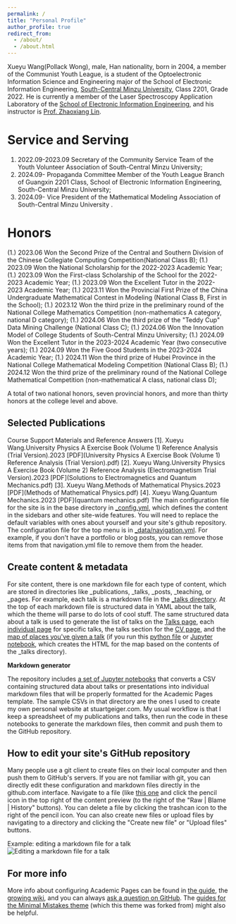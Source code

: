 ```yaml
---
permalink: /
title: "Personal Profile"
author_profile: true
redirect_from: 
  - /about/
  - /about.html
---
```


Xueyu Wang(Pollack Wong), male, Han nationality, born in 2004, a member of the Communist Youth League, is a student of the Optoelectronic Information Science and Engineering major of the School of Electronic Information Engineering, [South-Central Minzu University](https://www.scuec.edu.cn/), Class 2201, Grade 2022. He is currently a member of the Laser Spectroscopy Application Laboratory of the [School of Electronic Information Engineering](https://dxxy.scuec.edu.cn/), and his instructor is [Prof. Zhaoxiang Lin](https://dxxy.scuec.edu.cn/info/1055/1950.htm).

Service and Serving
======
1. 2022.09-2023.09 Secretary of the Community Service Team of the Youth Volunteer Association of South-Central Minzu University;
1. 2024.09- Propaganda Committee Member of the Youth League Branch of Guangxin 2201 Class, School of Electronic Information Engineering, South-Central Minzu University;
1. 2024.09- Vice President of the Mathematical Modeling Association of South-Central Minzu University .

Honors
======
(1.) 2023.06 Won the Second Prize of the Central and Southern Division of the Chinese Collegiate Computing Competition(National Class B);
(1.) 2023.09 Won the National Scholarship for the 2022-2023 Academic Year;
(1.) 2023.09 Won the First-class Scholarship of the School for the 2022-2023 Academic Year;
(1.) 2023.09 Won the Excellent Tutor in the 2022-2023 Academic Year;
(1.) 2023.11 Won the Provincial First Prize of the China Undergraduate Mathematical Contest in Modeling (National Class B, First in the School);
(1.) 2023.12 Won the third prize in the preliminary round of the National College Mathematics Competition (non-mathematics A category, national D category);
(1.) 2024.06 Won the third prize of the "Teddy Cup" Data Mining Challenge (National Class C);
(1.) 2024.06 Won the Innovation Model of College Students of South-Central Minzu University;
(1.) 2024.09 Won the Excellent Tutor in the 2023-2024 Academic Year (two consecutive years);
(1.) 2024.09 Won the Five Good Students in the 2023-2024 Academic Year;
(1.) 2024.11 Won the third prize of Hubei Province in the National College Mathematical Modeling Competition (National Class B);
(1.) 2024.12 Won the third prize of the preliminary round of the National College Mathematical Competition (non-mathematical A class, national class D);

A total of two national honors, seven provincial honors, and more than thirty honors at the college level and above.


Selected Publications
------
Course Support Materials and Reference Answers
[1]. Xueyu Wang.University Physics A Exercise Book (Volume 1) Reference Analysis (Trial Version).2023 [PDF](University Physics A Exercise Book (Volume 1) Reference Analysis (Trial Version).pdf)
[2]. Xueyu Wang.University Physics A Exercise Book (Volume 2) Reference Analysis (Electromagnetism Trial Version).2023 [PDF](Solutions to Electromagnetics and Quantum Mechanics.pdf)
[3]. Xueyu Wang.Methods of Mathematical Physics.2023 [PDF](Methods of Mathematical Physics.pdf)
[4]. Xueyu Wang.Quantum Mechanics.2023 [PDF](quantum mechanics.pdf)
The main configuration file for the site is in the base directory in [_config.yml](https://github.com/academicpages/academicpages.github.io/blob/master/_config.yml), which defines the content in the sidebars and other site-wide features. You will need to replace the default variables with ones about yourself and your site's github repository. The configuration file for the top menu is in [_data/navigation.yml](https://github.com/academicpages/academicpages.github.io/blob/master/_data/navigation.yml). For example, if you don't have a portfolio or blog posts, you can remove those items from that navigation.yml file to remove them from the header. 

Create content & metadata
------
For site content, there is one markdown file for each type of content, which are stored in directories like _publications, _talks, _posts, _teaching, or _pages. For example, each talk is a markdown file in the [_talks directory](https://github.com/academicpages/academicpages.github.io/tree/master/_talks). At the top of each markdown file is structured data in YAML about the talk, which the theme will parse to do lots of cool stuff. The same structured data about a talk is used to generate the list of talks on the [Talks page](https://academicpages.github.io/talks), each [individual page](https://academicpages.github.io/talks/2012-03-01-talk-1) for specific talks, the talks section for the [CV page](https://academicpages.github.io/cv), and the [map of places you've given a talk](https://academicpages.github.io/talkmap.html) (if you run this [python file](https://github.com/academicpages/academicpages.github.io/blob/master/talkmap.py) or [Jupyter notebook](https://github.com/academicpages/academicpages.github.io/blob/master/talkmap.ipynb), which creates the HTML for the map based on the contents of the _talks directory).

**Markdown generator**

The repository includes [a set of Jupyter notebooks](https://github.com/academicpages/academicpages.github.io/tree/master/markdown_generator
) that converts a CSV containing structured data about talks or presentations into individual markdown files that will be properly formatted for the Academic Pages template. The sample CSVs in that directory are the ones I used to create my own personal website at stuartgeiger.com. My usual workflow is that I keep a spreadsheet of my publications and talks, then run the code in these notebooks to generate the markdown files, then commit and push them to the GitHub repository.

How to edit your site's GitHub repository
------
Many people use a git client to create files on their local computer and then push them to GitHub's servers. If you are not familiar with git, you can directly edit these configuration and markdown files directly in the github.com interface. Navigate to a file (like [this one](https://github.com/academicpages/academicpages.github.io/blob/master/_talks/2012-03-01-talk-1.md) and click the pencil icon in the top right of the content preview (to the right of the "Raw | Blame | History" buttons). You can delete a file by clicking the trashcan icon to the right of the pencil icon. You can also create new files or upload files by navigating to a directory and clicking the "Create new file" or "Upload files" buttons. 

Example: editing a markdown file for a talk
![Editing a markdown file for a talk](/images/editing-talk.png)

For more info
------
More info about configuring Academic Pages can be found in [the guide](https://academicpages.github.io/markdown/), the [growing wiki](https://github.com/academicpages/academicpages.github.io/wiki), and you can always [ask a question on GitHub](https://github.com/academicpages/academicpages.github.io/discussions). The [guides for the Minimal Mistakes theme](https://mmistakes.github.io/minimal-mistakes/docs/configuration/) (which this theme was forked from) might also be helpful.
